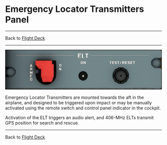 # Emergency Locator Transmitters Panel

---

Back to [Flight Deck](../flight-deck.md)

---

![ELT Panel](../../assets/a32nx-briefing/overhead-aft-panel/ELT.png "ELT Panel")

Emergency Locator Transmitters are mounted towards the aft in the airplane, and designed to be triggered upon impact or may be manually activated using the remote switch and control panel indicator in the cockpit.

Activation of the ELT triggers an audio alert, and 406-MHz ELTs transmit GPS position for search and rescue.

---

Back to [Flight Deck](../flight-deck.md)
